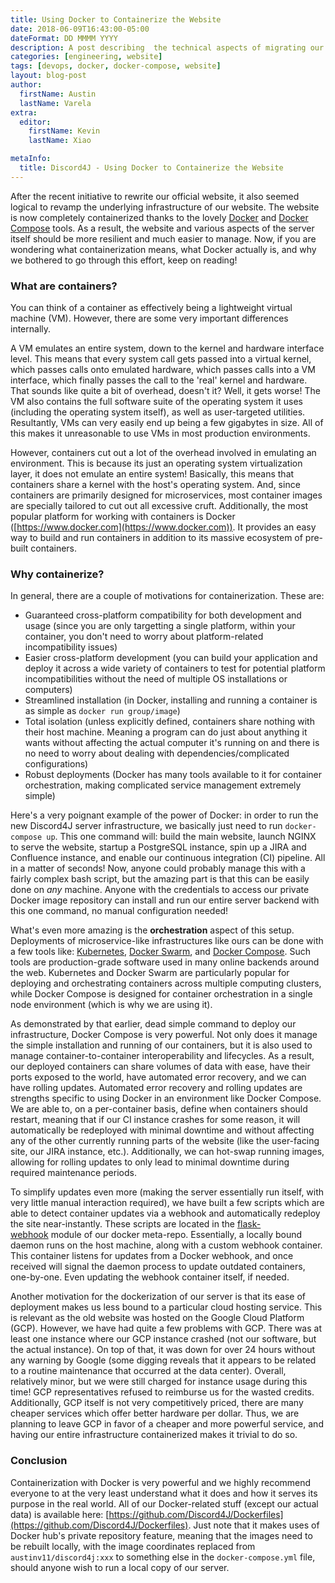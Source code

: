 ```yaml
---
title: Using Docker to Containerize the Website
date: 2018-06-09T16:43:00-05:00
dateFormat: DD MMMM YYYY
description: A post describing  the technical aspects of migrating our server to a fully containerized setup
categories: [engineering, website]
tags: [devops, docker, docker-compose, website]
layout: blog-post
author:
  firstName: Austin
  lastName: Varela
extra:
  editor:
    firstName: Kevin
    lastName: Xiao

metaInfo:
  title: Discord4J - Using Docker to Containerize the Website
---
```


After the recent initiative to rewrite our official website, it also seemed logical to revamp the underlying infrastructure of our website. The website is now completely containerized thanks to the lovely [Docker](https://www.docker.com/why-docker) and [Docker Compose](https://docs.docker.com/compose/) tools. As a result, the website and various aspects of the server itself should be more resilient and much easier to manage. Now, if you are wondering what containerization means, what Docker actually is, and why we bothered to go through this effort, keep on reading!

### What are containers?

You can think of a container as effectively being a lightweight virtual machine (VM). However, there are some very important differences internally.

A VM emulates an entire system, down to the kernel and hardware interface level. This means that every system call gets passed into a virtual kernel, which passes calls onto emulated hardware, which passes calls into a VM interface, which finally passes the call to the 'real' kernel and hardware. That sounds like quite a bit of overhead, doesn't it? Well, it gets worse! The VM also contains the full software suite of the operating system it uses (including the operating system itself), as well as user-targeted utilities. Resultantly, VMs can very easily end up being a few gigabytes in size. All of this makes it unreasonable to use VMs in most production environments.

However, containers cut out a lot of the overhead involved in emulating an environment. This is because its just an operating system virtualization layer, it does not emulate an entire system! Basically, this means that containers share a kernel with the host's operating system. And, since containers are primarily designed for microservices, most container images are specially tailored to cut out all excessive cruft. Additionally, the most popular platform for working with containers is Docker ([https://www.docker.com](https://www.docker.com)). It provides an easy way to build and run containers in addition to its massive ecosystem of pre-built containers.

### Why containerize?

In general, there are a couple of motivations for containerization. These are:

- Guaranteed cross-platform compatibility for both development and usage (since you are only targetting a single platform, within your container, you don't need to worry about platform-related incompatibility issues)
- Easier cross-platform development (you can build your application and deploy it across a wide variety of containers to test for potential platform incompatibilities without the need of multiple OS installations or computers)
- Streamlined installation (in Docker, installing and running a container is as simple as `docker run group/image`)
- Total isolation (unless explicitly defined, containers share nothing with their host machine. Meaning a program can do just about anything it wants without affecting the actual computer it's running on and there is no need to worry about dealing with dependencies/complicated configurations)
- Robust deployments (Docker has many tools available to it for container orchestration, making complicated service management extremely simple)

Here's a very poignant example of the power of Docker: in order to run the new Discord4J server infrastructure, we basically just need to run `docker-compose up`. This one command will: build the main website, launch NGINX to serve the website, startup a PostgreSQL instance, spin up a JIRA and Confluence instance, and enable our continuous integration (CI) pipeline. All in a matter of seconds! Now, anyone could probably manage this with a fairly complex bash script, but the amazing part is that this can be easily done on _any_ machine. Anyone with the credentials to access our private Docker image repository can install and run our entire server backend with this one command, no manual configuration needed!

What's even more amazing is the **orchestration** aspect of this setup. Deployments of microservice-like infrastructures like ours can be done with a few tools like: [Kubernetes](https://kubernetes.io), [Docker Swarm](https://docs.docker.com/engine/swarm/), and [Docker Compose](https://docs.docker.com/compose/). Such tools are production-grade software used in many online backends around the web. Kubernetes and Docker Swarm are particularly popular for deploying and orchestrating containers across multiple computing clusters, while Docker Compose is designed for container orchestration in a single node environment (which is why we are using it).

As demonstrated by that earlier, dead simple command to deploy our infrastructure, Docker Compose is very powerful. Not only does it manage the simple installation and running of our containers, but it is also used to manage container-to-container interoperability and lifecycles. As a result, our deployed containers can share volumes of data with ease, have their ports exposed to the world, have automated error recovery, and we can have rolling updates. Automated error recovery and rolling updates are strengths specific to using Docker in an environment like Docker Compose. We are able to, on a per-container basis, define when containers should restart, meaning that if our CI instance crashes for some reason, it will automatically be redeployed with minimal downtime and without affecting any of the other currently running parts of the website (like the user-facing site, our JIRA instance, etc.). Additionally, we can hot-swap running images, allowing for rolling updates to only lead to minimal downtime during required maintenance periods.

To simplify updates even more (making the server essentially run itself, with very little manual interaction required), we have built a few scripts which are able to detect container updates via a webhook and automatically redeploy the site near-instantly. These scripts are located in the [flask-webhook](https://github.com/Discord4J/Dockerfiles/blob/master/flask-webhook/) module of our docker meta-repo. Essentially, a locally bound daemon runs on the host machine, along with a custom webhook container. This container listens for updates from a Docker webhook, and once received will signal the daemon process to update outdated containers, one-by-one. Even updating the webhook container itself, if needed.

Another motivation for the dockerization of our server is that its ease of deployment makes us less bound to a particular cloud hosting service. This is relevant as the old website was hosted on the Google Cloud Platform (GCP). However, we have had quite a few problems with GCP. There was at least one instance where our GCP instance crashed (not our software, but the actual instance). On top of that, it was down for over 24 hours without any warning by Google (some digging reveals that it appears to be related to a routine maintenance that occurred at the data center). Overall, relatively minor, but we were still charged for instance usage during this time! GCP representatives refused to reimburse us for the wasted credits. Additionally, GCP itself is not very competitively priced, there are many cheaper services which offer better hardware per dollar. Thus, we are planning to leave GCP in favor of a cheaper and more powerful service, and having our entire infrastructure containerized makes it trivial to do so.

### Conclusion

Containerization with Docker is very powerful and we highly recommend everyone to at the very least understand what it does and how it serves its purpose in the real world. All of our Docker-related stuff (except our actual data) is available here: [https://github.com/Discord4J/Dockerfiles](https://github.com/Discord4J/Dockerfiles). Just note that it makes uses of Docker hub's private repository feature, meaning that the images need to be rebuilt locally, with the image coordinates replaced from `austinv11/discord4j:xxx` to something else in the `docker-compose.yml` file, should anyone wish to run a local copy of our server.
